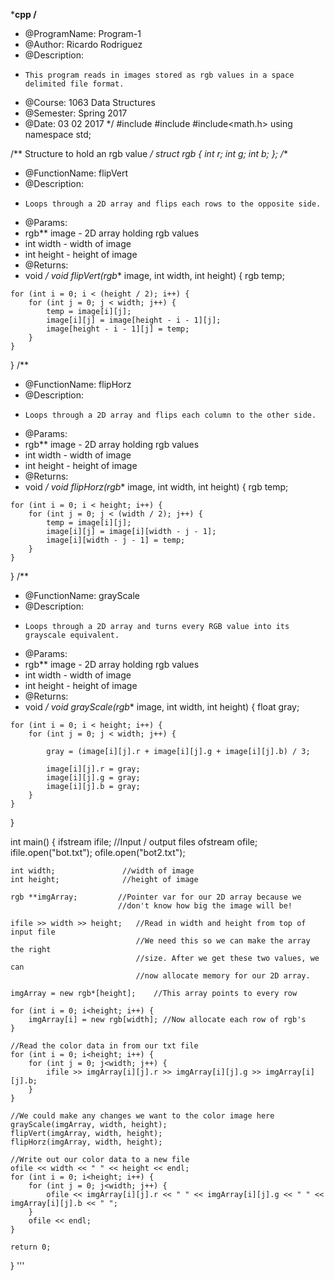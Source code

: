 ***cpp
/**
* @ProgramName: Program-1
* @Author: Ricardo Rodriguez
* @Description:
*     This program reads in images stored as rgb values in a space delimited file format.
* @Course: 1063 Data Structures
* @Semester: Spring 2017
* @Date: 03 02 2017
*/
#include<iostream>
#include<fstream>
#include<math.h>
using namespace std;

/**
Structure to hold an rgb value
*/
struct rgb {
	int r;
	int g;
	int b;
};
/**
* @FunctionName: flipVert
* @Description:
*     Loops through a 2D array and flips each rows to the opposite side.
* @Params:
*    rgb** image - 2D array holding rgb values
*    int width - width of image
*    int height - height of image
* @Returns:
*    void
*/
void flipVert(rgb** image, int width, int height) {
	rgb temp;

	for (int i = 0; i < (height / 2); i++) {
		for (int j = 0; j < width; j++) {
			temp = image[i][j];
			image[i][j] = image[height - i - 1][j];
			image[height - i - 1][j] = temp;
		}
	}
}
/**
* @FunctionName: flipHorz
* @Description:
*     Loops through a 2D array and flips each column to the other side.
* @Params:
*    rgb** image - 2D array holding rgb values
*    int width - width of image
*    int height - height of image
* @Returns:
*    void
*/
void flipHorz(rgb** image, int width, int height) {
	rgb temp;

	for (int i = 0; i < height; i++) {
		for (int j = 0; j < (width / 2); j++) {
			temp = image[i][j];
			image[i][j] = image[i][width - j - 1];
			image[i][width - j - 1] = temp;
		}
	}
}
/**
* @FunctionName: grayScale
* @Description:
*     Loops through a 2D array and turns every RGB value into its grayscale equivalent.
* @Params:
*    rgb** image - 2D array holding rgb values
*    int width - width of image
*    int height - height of image
* @Returns:
*    void
*/
void grayScale(rgb** image, int width, int height) {
	float gray;

	for (int i = 0; i < height; i++) {
		for (int j = 0; j < width; j++) {

			gray = (image[i][j].r + image[i][j].g + image[i][j].b) / 3;

			image[i][j].r = gray;
			image[i][j].g = gray;
			image[i][j].b = gray;
		}
	}
}

int main() {
	ifstream ifile;          //Input / output files
	ofstream ofile;
	ifile.open("bot.txt");
	ofile.open("bot2.txt");

	int width;               //width of image
	int height;              //height of image

	rgb **imgArray;         //Pointer var for our 2D array because we         
							//don't know how big the image will be!

	ifile >> width >> height;   //Read in width and height from top of input file
								//We need this so we can make the array the right 
								//size. After we get these two values, we can
								//now allocate memory for our 2D array.

	imgArray = new rgb*[height];    //This array points to every row

	for (int i = 0; i<height; i++) {
		imgArray[i] = new rgb[width]; //Now allocate each row of rgb's
	}

	//Read the color data in from our txt file
	for (int i = 0; i<height; i++) {
		for (int j = 0; j<width; j++) {
			ifile >> imgArray[i][j].r >> imgArray[i][j].g >> imgArray[i][j].b;
		}
	}

	//We could make any changes we want to the color image here
	grayScale(imgArray, width, height);
	flipVert(imgArray, width, height);
	flipHorz(imgArray, width, height);

	//Write out our color data to a new file
	ofile << width << " " << height << endl;
	for (int i = 0; i<height; i++) {
		for (int j = 0; j<width; j++) {
			ofile << imgArray[i][j].r << " " << imgArray[i][j].g << " " << imgArray[i][j].b << " ";
		}
		ofile << endl;
	}

	return 0;
}
'''

